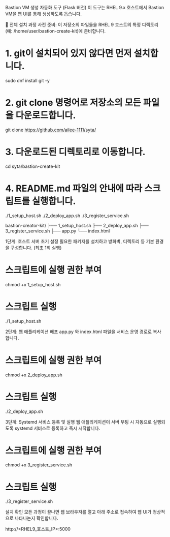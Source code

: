Bastion VM 생성 자동화 도구 (Flask 버전)
이 도구는 RHEL 9.x 호스트에서 Bastion VM을 웹 UI를 통해 생성하도록 돕습니다.








🚀 전체 설치 과정
사전 준비:
이 저장소의 파일들을 RHEL 9 호스트의 특정 디렉토리(예: /home/user/bastion-create-kit)에 준비합니다.

# 1. git이 설치되어 있지 않다면 먼저 설치합니다.
sudo dnf install git -y

# 2. git clone 명령어로 저장소의 모든 파일을 다운로드합니다.
git clone https://github.com/ailee-1111/syta/

# 3. 다운로드된 디렉토리로 이동합니다.
cd syta/bastion-create-kit

# 4. README.md 파일의 안내에 따라 스크립트를 실행합니다.
./1_setup_host.sh
./2_deploy_app.sh
./3_register_service.sh




bastion-creator-kit/
├── 1_setup_host.sh
├── 2_deploy_app.sh
├── 3_register_service.sh
├── app.py
└── index.html


1단계: 호스트 서버 초기 설정
필요한 패키지를 설치하고 방화벽, 디렉토리 등 기본 환경을 구성합니다. (최초 1회 실행)

# 스크립트에 실행 권한 부여
chmod +x 1_setup_host.sh

# 스크립트 실행
./1_setup_host.sh

2단계: 웹 애플리케이션 배포
app.py 와 index.html 파일을 서비스 운영 경로로 복사합니다.

# 스크립트에 실행 권한 부여
chmod +x 2_deploy_app.sh

# 스크립트 실행
./2_deploy_app.sh

3단계: Systemd 서비스 등록 및 실행
웹 애플리케이션이 서버 부팅 시 자동으로 실행되도록 systemd 서비스로 등록하고 즉시 시작합니다.

# 스크립트에 실행 권한 부여
chmod +x 3_register_service.sh

# 스크립트 실행
./3_register_service.sh

설치 확인
모든 과정이 끝나면 웹 브라우저를 열고 아래 주소로 접속하여 웹 UI가 정상적으로 나타나는지 확인합니다.

http://<RHEL9_호스트_IP>:5000
